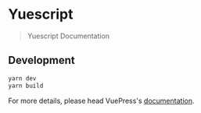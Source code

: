 # Yuescript

> Yuescript Documentation

## Development

```bash
yarn dev
yarn build
```

For more details, please head VuePress's [documentation](https://v1.vuepress.vuejs.org/).

